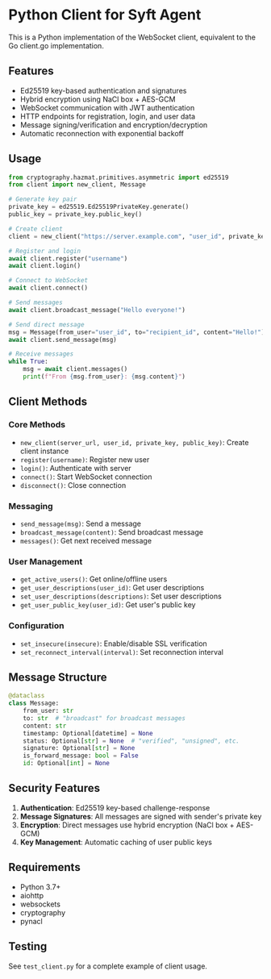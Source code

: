 # Python Client for Syft Agent

This is a Python implementation of the WebSocket client, equivalent to the Go client.go implementation.

## Features

- Ed25519 key-based authentication and signatures
- Hybrid encryption using NaCl box + AES-GCM
- WebSocket communication with JWT authentication
- HTTP endpoints for registration, login, and user data
- Message signing/verification and encryption/decryption
- Automatic reconnection with exponential backoff

## Usage

```python
from cryptography.hazmat.primitives.asymmetric import ed25519
from client import new_client, Message

# Generate key pair
private_key = ed25519.Ed25519PrivateKey.generate()
public_key = private_key.public_key()

# Create client
client = new_client("https://server.example.com", "user_id", private_key, public_key)

# Register and login
await client.register("username")
await client.login()

# Connect to WebSocket
await client.connect()

# Send messages
await client.broadcast_message("Hello everyone!")

# Send direct message
msg = Message(from_user="user_id", to="recipient_id", content="Hello!")
await client.send_message(msg)

# Receive messages
while True:
    msg = await client.messages()
    print(f"From {msg.from_user}: {msg.content}")
```

## Client Methods

### Core Methods
- `new_client(server_url, user_id, private_key, public_key)`: Create client instance
- `register(username)`: Register new user
- `login()`: Authenticate with server
- `connect()`: Start WebSocket connection
- `disconnect()`: Close connection

### Messaging
- `send_message(msg)`: Send a message
- `broadcast_message(content)`: Send broadcast message
- `messages()`: Get next received message

### User Management
- `get_active_users()`: Get online/offline users
- `get_user_descriptions(user_id)`: Get user descriptions
- `set_user_descriptions(descriptions)`: Set user descriptions
- `get_user_public_key(user_id)`: Get user's public key

### Configuration
- `set_insecure(insecure)`: Enable/disable SSL verification
- `set_reconnect_interval(interval)`: Set reconnection interval

## Message Structure

```python
@dataclass
class Message:
    from_user: str
    to: str  # "broadcast" for broadcast messages
    content: str
    timestamp: Optional[datetime] = None
    status: Optional[str] = None  # "verified", "unsigned", etc.
    signature: Optional[str] = None
    is_forward_message: bool = False
    id: Optional[int] = None
```

## Security Features

1. **Authentication**: Ed25519 key-based challenge-response
2. **Message Signatures**: All messages are signed with sender's private key
3. **Encryption**: Direct messages use hybrid encryption (NaCl box + AES-GCM)
4. **Key Management**: Automatic caching of user public keys

## Requirements

- Python 3.7+
- aiohttp
- websockets
- cryptography
- pynacl

## Testing

See `test_client.py` for a complete example of client usage.
